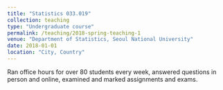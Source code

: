```yaml
---
title: "Statistics 033.019"
collection: teaching
type: "Undergraduate course"
permalink: /teaching/2018-spring-teaching-1
venue: "Department of Statistics, Seoul National University"
date: 2018-01-01
location: "City, Country"
---
```


Ran office hours for over 80 students every week, answered questions in person and online, examined and marked assignments and exams.
